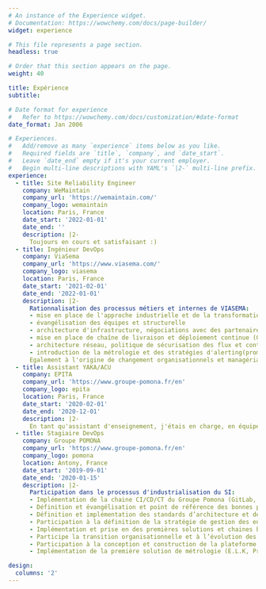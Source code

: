 ```yaml
---
# An instance of the Experience widget.
# Documentation: https://wowchemy.com/docs/page-builder/
widget: experience

# This file represents a page section.
headless: true

# Order that this section appears on the page.
weight: 40

title: Expérience
subtitle:

# Date format for experience
#   Refer to https://wowchemy.com/docs/customization/#date-format
date_format: Jan 2006

# Experiences.
#   Add/remove as many `experience` items below as you like.
#   Required fields are `title`, `company`, and `date_start`.
#   Leave `date_end` empty if it's your current employer.
#   Begin multi-line descriptions with YAML's `|2-` multi-line prefix.
experience:
  - title: Site Reliability Engineer
    company: WeMaintain
    company_url: 'https://wemaintain.com/'
    company_logo: wemaintain
    location: Paris, France
    date_start: '2022-01-01'
    date_end: ''
    description: |2-
      Toujours en cours et satisfaisant :)
  - title: Ingénieur DevOps
    company: ViaSema
    company_url: 'https://www.viasema.com/'
    company_logo: viasema
    location: Paris, France
    date_start: '2021-02-01'
    date_end: '2022-01-01'
    description: |2-
      Rationnalisation des processus métiers et internes de VIASEMA:
      - mise en place de l'approche industrielle et de la transformation DevSecOps.
      - évangélisation des équipes et structurelle
      - architecture d'infrastructure, négociations avec des partenaires clouds et déploiement de parc hybride (Azure).
      - mise en place de chaîne de livraison et déploiement continue (Gitlab-CI, kubernetes, Docker, Helm).
      - architecture réseau, politique de sécurisation des flux et contrôle d'accès.
      - introduction de la métrologie et des stratégies d'alerting(prometheus, grafana, logstash, datadog).
      Egalement à l'origine de changement organisationnels et managériaux, cohésion des équipes, approche agile et ouverture de la connaissance.
  - title: Assistant YAKA/ACU
    company: EPITA
    company_url: 'https://www.groupe-pomona.fr/en'
    company_logo: epita
    location: Paris, France
    date_start: '2020-02-01'
    date_end: '2020-12-01'
    description: |2-
      En tant qu'assistant d'enseignement, j'étais en charge, en équipe, d'assurer les cours de programmation aux étudiants de première année en C, Java et C++
  - title: Stagiaire DevOps
    company: Groupe POMONA
    company_url: 'https://www.groupe-pomona.fr/en'
    company_logo: pomona
    location: Antony, France
    date_start: '2019-09-01'
    date_end: '2020-01-15'
    description: |2-
      Participation dans le processus d'industrialisation du SI:
      - Implémentation de la chaine CI/CD/CT du Groupe Pomona (GitLab, Jenkins, Ansible, Terraform, SonarQube)
      - Définition et évangélisation et point de référence des bonnes pratiques DevOps pour la D.S.I du groupe
      - Définition et implémentation des standards d’architecture et des règles techniques de la chaine de livraison
      - Participation à la définition de la stratégie de gestion des environnements
      - Implémentation et prise en des premières solutions et chaines basées Azure
      - Participe la transition organisationnelle et à l’évolution des méthodes de travail [Agile/Scrum]
      - Participation à la conception et construction de la plateforme CaaS interne (Rancher/Kubernetes)
      - Implémentation de la première solution de métrologie (E.L.K, Prometheus & Grafana) infrastructure

design:
  columns: '2'
---
```

